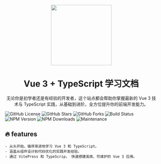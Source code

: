 <P align="center">
<img src="https://mxy-u.oss-cn-nanjing.aliyuncs.com/undefinedVue%203%20Deep%20Dive%20with%20Evan%20You.png" style="width:200px;" />

</P>
<h1 align="center">Vue 3 + TypeScript 学习文档</h1>
<p align="center">
无论你是初学者还是有经验的开发者，这个站点都会帮助你掌握最新的 Vue 3 技术与 TypeScript 实践，从基础到进阶，全方位提升你的前端开发能力。
</p>
<p>

![GitHub License](https://img.shields.io/github/license/mxysun/vue3-ts-docs)
![GitHub Stars](https://img.shields.io/github/stars/mxysun/vue3-ts-docs)
![GitHub Forks](https://img.shields.io/github/forks/mxysun/vue3-ts-docs)
![Build Status](https://img.shields.io/github/workflow/status/mxysun/vue3-ts-docs/CI)
![NPM Version](https://img.shields.io/npm/v/vue)
![NPM Downloads](https://img.shields.io/npm/dw/vue)
![Maintenance](https://img.shields.io/maintenance/yes/2024)

</p>

## 🔥 features
    - 从头开始，循序渐进地学习 Vue 3 和 TypeScript。
    - 涵盖从组件设计到代码优化的实践开发经验。
    - 通过 VitePress 和 TypeScrip， 快速搭建高效、可维护的 Vue 3 应用。